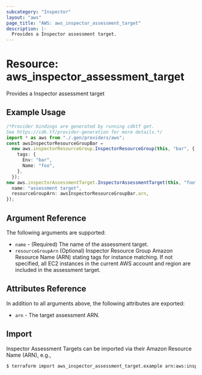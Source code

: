 ```yaml
---
subcategory: "Inspector"
layout: "aws"
page_title: "AWS: aws_inspector_assessment_target"
description: |-
  Provides a Inspector assessment target.
---
```


# Resource: aws\_inspector\_assessment\_target

Provides a Inspector assessment target

## Example Usage

```typescript
/*Provider bindings are generated by running cdktf get.
See https://cdk.tf/provider-generation for more details.*/
import * as aws from "./.gen/providers/aws";
const awsInspectorResourceGroupBar =
  new aws.inspectorResourceGroup.InspectorResourceGroup(this, "bar", {
    tags: {
      Env: "bar",
      Name: "foo",
    },
  });
new aws.inspectorAssessmentTarget.InspectorAssessmentTarget(this, "foo", {
  name: "assessment target",
  resourceGroupArn: awsInspectorResourceGroupBar.arn,
});

```

## Argument Reference

The following arguments are supported:

* `name` - (Required) The name of the assessment target.
* `resourceGroupArn` (Optional) Inspector Resource Group Amazon Resource Name (ARN) stating tags for instance matching. If not specified, all EC2 instances in the current AWS account and region are included in the assessment target.

## Attributes Reference

In addition to all arguments above, the following attributes are exported:

* `arn` - The target assessment ARN.

## Import

Inspector Assessment Targets can be imported via their Amazon Resource Name (ARN), e.g.,

```sh
$ terraform import aws_inspector_assessment_target.example arn:aws:inspector:us-east-1:123456789012:target/0-xxxxxxx
```
